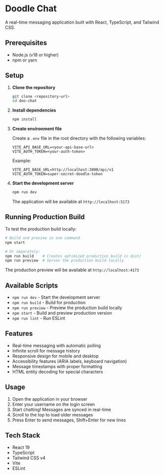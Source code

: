 # Doodle Chat

A real-time messaging application built with React, TypeScript, and Tailwind CSS.

## Prerequisites

- Node.js (v18 or higher)
- npm or yarn

## Setup

1. **Clone the repository**
   ```bash
   git clone <repository-url>
   cd doo-chat
   ```

2. **Install dependencies**
   ```bash
   npm install
   ```

3. **Create environment file**
   
   Create a `.env` file in the root directory with the following variables:
   ```env
   VITE_API_BASE_URL=<your-api-base-url>
   VITE_AUTH_TOKEN=<your-auth-token>
   ```

   Example:
   ```env
   VITE_API_BASE_URL=http://localhost:3000/api/v1
   VITE_AUTH_TOKEN=super-secret-doodle-token
   ```

4. **Start the development server**
   ```bash
   npm run dev
   ```

   The application will be available at `http://localhost:5173`

## Running Production Build

To test the production build locally:

```bash
# Build and preview in one command
npm start

# Or separately:
npm run build    # Creates optimized production build in dist/
npm run preview  # Serves the production build locally
```

The production preview will be available at `http://localhost:4173`

## Available Scripts

- `npm run dev` - Start the development server
- `npm run build` - Build for production
- `npm run preview` - Preview the production build locally
- `npm start` - Build and preview production version
- `npm run lint` - Run ESLint

## Features

- Real-time messaging with automatic polling
- Infinite scroll for message history
- Responsive design for mobile and desktop
- Accessibility features (ARIA labels, keyboard navigation)
- Message timestamps with proper formatting
- HTML entity decoding for special characters

## Usage

1. Open the application in your browser
2. Enter your username on the login screen
3. Start chatting! Messages are synced in real-time
4. Scroll to the top to load older messages
5. Press Enter to send messages, Shift+Enter for new lines

## Tech Stack

- React 19
- TypeScript
- Tailwind CSS v4
- Vite
- ESLint